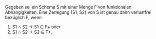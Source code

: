 Gegeben sei ein Schema S mit einer Menge F von funktionalen
Abhängigkeiten.
Eine Zerlegung {S1, S2} von S ist genau dann verlustfrei bezüglich F,
wenn
1. S1 ∩ S2 → S1 ∈ F+ oder
2. S1 ∩ S2 → S2 ∈ F+.
